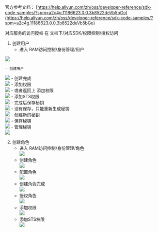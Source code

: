 官方参考文档： [https://help.aliyun.com/zh/oss/developer-reference/sdk-code-samples/?spm=a2c4g.11186623.0.0.3b8522deVb5bGo](https://help.aliyun.com/zh/oss/developer-reference/sdk-code-samples/?spm=a2c4g.11186623.0.0.3b8522deVb5bGo)

对应服务的访问授权 在  文档下/对应SDK/权限控制/授权访问



1. 创建用户
    - 进入 RAM访问控制/身份管理/用户

![](https://cdn.nlark.com/yuque/0/2024/png/43735013/1727329979004-da16c9bf-7570-4132-b384-83cbb5bb9c10.png)

    - 创建用户  
![](https://cdn.nlark.com/yuque/0/2024/png/43735013/1727330029373-5456abe5-b80f-4328-aed6-7abedd7e0cc3.png)
    - 创建完成  
![](https://cdn.nlark.com/yuque/0/2024/png/43735013/1727330067757-34ad505d-c593-4555-983a-be132e5fc596.png)
    - 添加权限  
![](https://cdn.nlark.com/yuque/0/2024/png/43735013/1727332582133-482373ae-8904-4373-9b4e-17f8478d31bd.png)
    - 或者返回上 添加权限  
![](https://cdn.nlark.com/yuque/0/2024/png/43735013/1727330693884-66c74dd2-922e-408f-bb61-1833d34a7c1f.png)
    - 添加STS权限  
![](https://cdn.nlark.com/yuque/0/2024/png/43735013/1727330947095-2e9172fc-f7d8-40e5-bd48-370877618689.png)
    - 完成后保存秘钥  
![](https://cdn.nlark.com/yuque/0/2024/png/43735013/1727331352755-2e80511c-82ce-447f-bbcf-9f22e6270d7a.png)
    - 没有保存，只能重新生成秘钥  
![](https://cdn.nlark.com/yuque/0/2024/png/43735013/1727331506866-8074d7a0-f16e-4362-9a54-dfcb2dcef389.png)
    - 创建新的秘钥  
![](https://cdn.nlark.com/yuque/0/2024/png/43735013/1727331622666-c5f0a6bb-ea1f-4faa-bef9-00a9ddcb1e4c.png)
    - 保存秘钥  
![](https://cdn.nlark.com/yuque/0/2024/png/43735013/1727331711629-f0e7b848-22c4-4142-897e-76ee61b09385.png)
    - 管理秘钥   
![](https://cdn.nlark.com/yuque/0/2024/png/43735013/1727331735991-7d375b1b-e584-4c18-8b9a-07e007504492.png)



2. 创建角色
    - 进入 RAM访问控制/身份管理/角色  
![](https://cdn.nlark.com/yuque/0/2024/png/43735013/1727330210661-3f7cd915-a343-434a-8a74-c8c4b9252192.png)
    - 创建角色  
![](https://cdn.nlark.com/yuque/0/2024/png/43735013/1727330247171-591fd371-7555-462b-99e0-92c8436cfb5a.png)
    - 配置角色  
![](https://cdn.nlark.com/yuque/0/2024/png/43735013/1727330305150-53ccc87c-50a7-47de-9005-6ca696498cc8.png)
    - 创建角色完成  
![](https://cdn.nlark.com/yuque/0/2024/png/43735013/1727330329940-88bd0eae-1c9a-4204-bc88-375f039a11dd.png)
    - 授权角色  
![](https://cdn.nlark.com/yuque/0/2024/png/43735013/1727330399612-0a06bf5a-3fa8-4d1c-baee-9dc160af42a5.png)
    - 添加权限  
![](https://cdn.nlark.com/yuque/0/2024/png/43735013/1727330451382-8b326c11-d557-47c5-8542-53bc424f5489.png)
    - 添加STS权限  
![](https://cdn.nlark.com/yuque/0/2024/png/43735013/1727330509740-a313fded-ceff-46c0-a4bd-9d73ece3f336.png)

